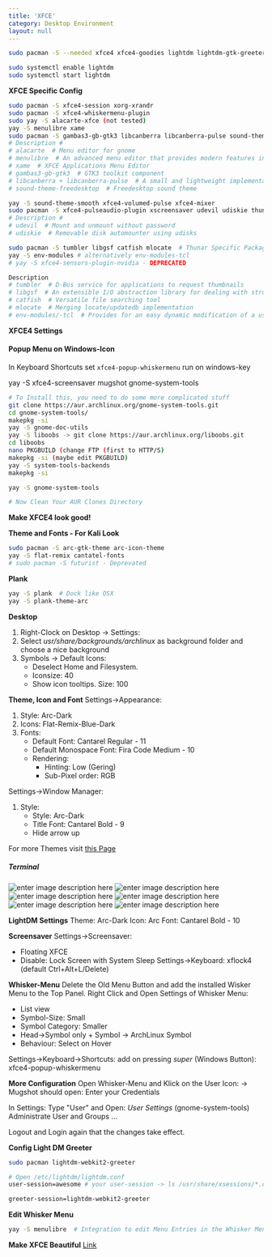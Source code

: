```yaml
---
title: 'XFCE'
category: Desktop Environment
layout: null
---
```


```bash
sudo pacman -S --needed xfce4 xfce4-goodies lightdm lightdm-gtk-greeter lightdm-gkt-greeter-settings (gvfs-afc) udisks2 network-manager-applet

sudo systemctl enable lightdm
sudo systemctl start lightdm
```
**XFCE Specific Config**
```bash
sudo pacman -S xfce4-session xorg-xrandr
sudo pacman -S xfce4-whiskermenu-plugin
sudo yay -S alacarte-xfce (not tested)
yay -S menulibre xame
sudo pacman -S gambas3-gb-gtk3 libcanberra libcanberra-pulse sound-theme-freedesktop
# Description #
# alacarte  # Menu editor for gnome
# menulibre  # An advanced menu editor that provides modern features in a clean, easy-to-use interface
# xame  # XFCE Applications Menu Editor
# gambas3-gb-gtk3  # GTK3 toolkit component
# libcanberra + libcanberra-pulse  # A small and lightweight implementation of the XDG Sound Theme Specification
# sound-theme-freedesktop  # Freedesktop sound theme

yay -S sound-theme-smooth xfce4-volumed-pulse xfce4-mixer
sudo pacman -S xfce4-pulseaudio-plugin xscreensaver udevil udiskie thunar thunar-volman thunar-archive-plugin thunar-media-tags-plugin
# Description #
# udevil  # Mount and unmount without password
# udiskie  # Removable disk automounter using udisks

sudo pacman -S tumbler libgsf catfish mlocate  # Thunar Specific Packages
yay -S env-modules # alternatively env-modules-tcl
# yay -S xfce4-sensors-plugin-nvidia - DEPRECATED

Description
# tumbler  # D-Bus service for applications to request thumbnails
# libgsf  # An extensible I/O abstraction library for dealing with structured file formats
# catfish  # Versatile file searching tool
# mlocate  # Merging locate/updatedb implementation
# env-modules/-tcl  # Provides for an easy dynamic modification of a user's environment via modulefile.
```

**XFCE4 Settings**

#### Popup Menu on Windows-Icon
In Keyboard Shortcuts set ```xfce4-popup-whiskermenu``` run on windows-key

yay -S xfce4-screensaver mugshot gnome-system-tools

```bash
# To Install this, you need to do some more complicated stuff
git clone https://aur.archlinux.org/gnome-system-tools.git
cd gnome-system-tools/
makepkg -si
yay -S gnome-doc-utils
yay -S liboobs -> git clone https://aur.archlinux.org/liboobs.git
cd liboobs
nano PKGBUILD (change FTP (first to HTTP/S)
makepkg -si (maybe edit PKGBUILD)
yay -S system-tools-backends
makepkg -si

yay -S gnome-system-tools

# Now Clean Your AUR Clones Directory
```

**Make XFCE4 look good!**

**Theme and Fonts - For Kali Look**
```bash
sudo pacman -S arc-gtk-theme arc-icon-theme
yay -S flat-remix cantatel-fonts
# sudo pacman -S futurist - Deprevated
```

**Plank**
```bash
yay -S plank  # Dock like OSX
yay -S plank-theme-arc
```

**Desktop**
1. Right-Clock on Desktop -> Settings:
2. Select *usr/share/backgrounds/archlinux* as background folder and choose a nice background
3. Symbols -> Default Icons:
	* Deselect Home and Filesystem.
	* Iconsize: 40
	* Show icon tooltips. Size: 100

**Theme, Icon and Font**
Settings->Appearance:
1. Style: Arc-Dark
2. Icons: Flat-Remix-Blue-Dark
3. Fonts:
	* Default Font: Cantarel Regular - 11
	* Default Monospace Font: Fira Code Medium - 10
	* Rendering:
		* Hinting: Low (Gering)
		* Sub-Pixel order: RGB

Settings->Window Manager:
1. Style:
	* Style: Arc-Dark
	* Title Font: Cantarel Bold - 9
	* Hide arrow up

For more Themes visit [this Page](https://www.xfce-look.org/)

##### Terminal
![enter image description here](https://normannator.de/archlinux/IMG/term-1.png)
![enter image description here](https://normannator.de/archlinux/IMG/term-2.png)
![enter image description here](https://normannator.de/archlinux/IMG/term-3.png)
![enter image description here](https://normannator.de/archlinux/IMG/term-4.png)
![enter image description here](https://normannator.de/archlinux/IMG/term-5.png)
![enter image description here](https://normannator.de/archlinux/IMG/term-6.png)

**LightDM Settings**
Theme: Arc-Dark
Icon: Arc
Font: Cantarel Bold - 10

**Screensaver**
Settings->Screensaver:
* Floating XFCE
* Disable: Lock Screen with System Sleep
Settings->Keyboard: xflock4 (default Ctrl+Alt+L/Delete)

**Whisker-Menu**
Delete the Old Menu Button and add the installed Wisker Menu to the Top Panel.
Right Click and Open Settings of Whisker Menu:
* List view
* Symbol-Size: Small
* Symbol Category: Smaller
* Head->Symbol only + Symbol -> ArchLinux Symbol
* Behaviour: Select on Hover

Settings->Keyboard->Shortcuts: add on pressing *super* (Windows Button): xfce4-popup-whiskermenu

**More Configuration**
Open Whisker-Menu and Klick on the User Icon:
-> Mugshot should open: Enter your Credentials

In Settings: Type "User" and Open: *User Settings* (gnome-system-tools)
Administrate User and Groups ...

Logout and Login again that the changes take effect.

**Config Light DM Greeter**
```bash
sudo pacman lightdm-webkit2-greeter

# Open /etc/lightdm/lightdm.conf
user-session=awesome # your user-session -> ls /usr/share/xsessions/*.desktop

greeter-session=lightdm-webkit2-greeter
```

**Edit Whisker Menu**
```bash
yay -S menulibre  # Integration to edit Menu Entries in the Whisker Menu
```


**Make XFCE Beautiful**
  [Link](https://www.youtube.com/watch?v=uvvoJU69uNo&t=1s)
